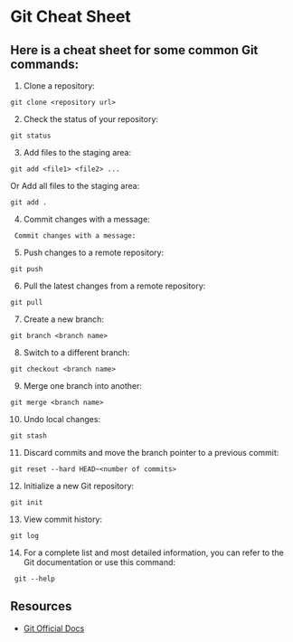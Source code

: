 # Git Cheat Sheet

## Here is a cheat sheet for some common Git commands:

1. Clone a repository:

``` git clone <repository url> ```

2. Check the status of your repository:

``` git status ```

3. Add files to the staging area:

``` git add <file1> <file2> ... ```

Or Add all files to the staging area:

``` git add . ```

4. Commit changes with a message:

``` Commit changes with a message:```

5. Push changes to a remote repository:

``` git push ```

6. Pull the latest changes from a remote repository:

``` git pull ```

7. Create a new branch:

``` git branch <branch name> ```

8. Switch to a different branch:

``` git checkout <branch name> ```

9. Merge one branch into another:

``` git merge <branch name> ```

10. Undo local changes:

``` git stash ```

11. Discard commits and move the branch pointer to a previous commit:

``` git reset --hard HEAD~<number of commits> ```

12. Initialize a new Git repository:

``` git init ```

13. View commit history:

``` git log ```

14. For a complete list and most detailed information, you can refer to the Git documentation or use this command:

``` git --help```

## Resources

- [Git Official Docs](https://git-scm.com/docs)

